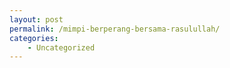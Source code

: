 ```yaml
---
layout: post
permalink: /mimpi-berperang-bersama-rasulullah/
categories:
    - Uncategorized
---
```


